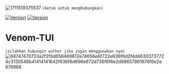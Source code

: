 ![1711519375537](https://github.com/FakeAXL00/Venom-TUI/assets/164671698/981ce73d-12f7-4185-b720-87d9afc29b6c)
``(ketuk untuk menghubungkan)`` 

[![Version](https://img.shields.io/badge/FakeAXL-00-brightgreen.svg?maxAge=259200)]()
[![Version](https://img.shields.io/badge/NamePack-:VenomTUI-brightgreen.svg?maxAge=259200)]()

# Venom-TUI
``(silahkan hubungin author jika ingin menggunakan nya)``
![68747470733a2f2f6d656469612e74656e6f722e636f6d2f4d46303737724c3130546b41414141642f636f6d696e672d736f6f6e2d68657861676f6e2e676966](https://github.com/FakeAXL00/Venom-S/assets/164671698/9818251b-2c80-4d3f-b15f-3c3b765638d8)
